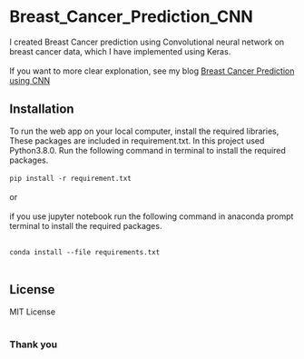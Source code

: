 # Breast_Cancer_Prediction_CNN

I created Breast Cancer prediction using Convolutional neural network on breast cancer data, which I have implemented using Keras.<br><br>
If you want to more clear explonation, see my blog [Breast Cancer Prediction using CNN](https://techyscientists.blogspot.com/2021/08/breast-cancer-prediction.html)

## Installation

To run the web app on your local computer, install the required libraries, These packages are included in requirement.txt. In this project used Python3.8.0.
Run the following command in terminal to install the required packages.<br><br>
`pip install -r requirement.txt` <br><br>
or<br><br>
if you use jupyter notebook run the following command in anaconda prompt terminal to install the required packages.<br><br>

`conda install --file requirements.txt`
<br>
<br>

## License
MIT License
<br>
<br>

### Thank you
